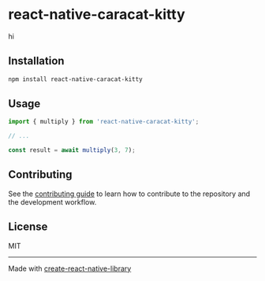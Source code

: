 # react-native-caracat-kitty

hi

## Installation

```sh
npm install react-native-caracat-kitty
```

## Usage

```js
import { multiply } from 'react-native-caracat-kitty';

// ...

const result = await multiply(3, 7);
```

## Contributing

See the [contributing guide](CONTRIBUTING.md) to learn how to contribute to the repository and the development workflow.

## License

MIT

---

Made with [create-react-native-library](https://github.com/callstack/react-native-builder-bob)
